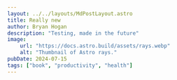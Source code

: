 ```yaml
---
layout: ../../layouts/MdPostLayout.astro
title: Really new
author: Bryan Hogan
description: "Testing, made in the future"
image:
    url: "https://docs.astro.build/assets/rays.webp"
    alt: "Thumbnail of Astro rays."
pubDate: 2024-07-15
tags: ["book", "productivity", "health"]
---
```


